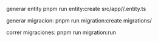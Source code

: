 generar entity
pnpm run entity:create src/app/<modulo>/<nombre>.entity.ts

generar migracion:
pnpm run migration:create migrations/<name>

correr migraciones:
pnpm run migration:run
